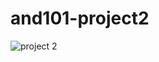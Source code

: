 # and101-project2


![project 2](https://github.com/CarlosGuzman01/and101-project2/assets/120758068/40e870ff-67e5-48ca-99a7-6cb604f80de1)
